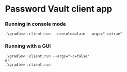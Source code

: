 # Password Vault client app
### Running in console mode
    .\gradlew :client:run --console=plain --args="-c=true"

### Running with a GUI
    .\gradlew :client:run --args="-c=false"
    or
    .\gradlew :client:run